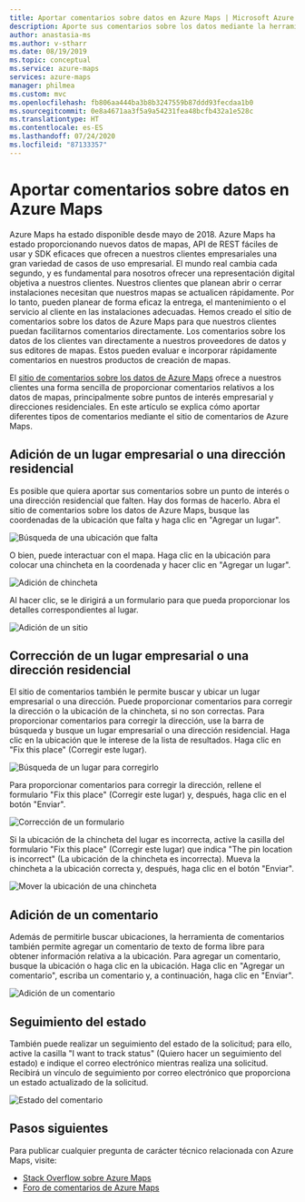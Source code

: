 ```yaml
---
title: Aportar comentarios sobre datos en Azure Maps | Microsoft Azure Maps
description: Aporte sus comentarios sobre los datos mediante la herramienta de comentarios de Microsoft Azure Maps.
author: anastasia-ms
ms.author: v-stharr
ms.date: 08/19/2019
ms.topic: conceptual
ms.service: azure-maps
services: azure-maps
manager: philmea
ms.custom: mvc
ms.openlocfilehash: fb806aa444ba3b8b3247559b87ddd93fecdaa1b0
ms.sourcegitcommit: 0e8a4671aa3f5a9a54231fea48bcfb432a1e528c
ms.translationtype: HT
ms.contentlocale: es-ES
ms.lasthandoff: 07/24/2020
ms.locfileid: "87133357"
---
```

# <a name="provide-data-feedback-to-azure-maps"></a>Aportar comentarios sobre datos en Azure Maps

Azure Maps ha estado disponible desde mayo de 2018. Azure Maps ha estado proporcionando nuevos datos de mapas, API de REST fáciles de usar y SDK eficaces que ofrecen a nuestros clientes empresariales una gran variedad de casos de uso empresarial. El mundo real cambia cada segundo, y es fundamental para nosotros ofrecer una representación digital objetiva a nuestros clientes. Nuestros clientes que planean abrir o cerrar instalaciones necesitan que nuestros mapas se actualicen rápidamente. Por lo tanto, pueden planear de forma eficaz la entrega, el mantenimiento o el servicio al cliente en las instalaciones adecuadas. Hemos creado el sitio de comentarios sobre los datos de Azure Maps para que nuestros clientes puedan facilitarnos comentarios directamente. Los comentarios sobre los datos de los clientes van directamente a nuestros proveedores de datos y sus editores de mapas. Estos pueden evaluar e incorporar rápidamente comentarios en nuestros productos de creación de mapas.  

El [sitio de comentarios sobre los datos de Azure Maps](https://feedback.azuremaps.com) ofrece a nuestros clientes una forma sencilla de proporcionar comentarios relativos a los datos de mapas, principalmente sobre puntos de interés empresarial y direcciones residenciales. En este artículo se explica cómo aportar diferentes tipos de comentarios mediante el sitio de comentarios de Azure Maps.

## <a name="add-a-business-place-or-a-residential-address"></a>Adición de un lugar empresarial o una dirección residencial 

Es posible que quiera aportar sus comentarios sobre un punto de interés o una dirección residencial que falten. Hay dos formas de hacerlo. Abra el sitio de comentarios sobre los datos de Azure Maps, busque las coordenadas de la ubicación que falta y haga clic en "Agregar un lugar".

  ![Búsqueda de una ubicación que falta](./media/how-to-use-feedback-tool/search-poi.png)

O bien, puede interactuar con el mapa. Haga clic en la ubicación para colocar una chincheta en la coordenada y hacer clic en "Agregar un lugar".

  ![Adición de chincheta](./media/how-to-use-feedback-tool/add-poi.png)

Al hacer clic, se le dirigirá a un formulario para que pueda proporcionar los detalles correspondientes al lugar.

  ![Adición de un sitio](./media/how-to-use-feedback-tool/add-a-place.png)

## <a name="fix-a-business-place-or-a-residential-address"></a>Corrección de un lugar empresarial o una dirección residencial 

El sitio de comentarios también le permite buscar y ubicar un lugar empresarial o una dirección. Puede proporcionar comentarios para corregir la dirección o la ubicación de la chincheta, si no son correctas. Para proporcionar comentarios para corregir la dirección, use la barra de búsqueda y busque un lugar empresarial o una dirección residencial. Haga clic en la ubicación que le interese de la lista de resultados. Haga clic en "Fix this place" (Corregir este lugar).

  ![Búsqueda de un lugar para corregirlo](./media/how-to-use-feedback-tool/fix-place.png)

Para proporcionar comentarios para corregir la dirección, rellene el formulario "Fix this place" (Corregir este lugar) y, después, haga clic en el botón "Enviar".

  ![Corrección de un formulario](./media/how-to-use-feedback-tool/fix-form.png)

Si la ubicación de la chincheta del lugar es incorrecta, active la casilla del formulario "Fix this place" (Corregir este lugar) que indica "The pin location is incorrect" (La ubicación de la chincheta es incorrecta). Mueva la chincheta a la ubicación correcta y, después, haga clic en el botón "Enviar".

  ![Mover la ubicación de una chincheta](./media/how-to-use-feedback-tool/move-pin.png)

## <a name="add-a-comment"></a>Adición de un comentario 

Además de permitirle buscar ubicaciones, la herramienta de comentarios también permite agregar un comentario de texto de forma libre para obtener información relativa a la ubicación. Para agregar un comentario, busque la ubicación o haga clic en la ubicación. Haga clic en "Agregar un comentario", escriba un comentario y, a continuación, haga clic en "Enviar".

  ![Adición de un comentario](./media/how-to-use-feedback-tool/add-comment.png)

## <a name="track-status"></a>Seguimiento del estado 

También puede realizar un seguimiento del estado de la solicitud; para ello, active la casilla "I want to track status" (Quiero hacer un seguimiento del estado) e indique el correo electrónico mientras realiza una solicitud. Recibirá un vínculo de seguimiento por correo electrónico que proporciona un estado actualizado de la solicitud. 

  ![Estado del comentario](./media/how-to-use-feedback-tool/feedback-status.png)


## <a name="next-steps"></a>Pasos siguientes

Para publicar cualquier pregunta de carácter técnico relacionada con Azure Maps, visite:

* [Stack Overflow sobre Azure Maps](https://stackoverflow.com/questions/tagged/azure-maps)
* [Foro de comentarios de Azure Maps](https://feedback.azure.com/forums/909172-azure-maps)
